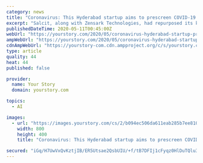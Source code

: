 ```yaml
---
category: news
title: "Coronavirus: This Hyderabad startup aims to prescreen COVID-19 patients by analysing cough sounds"
excerpt: "Salcit, along with Zensark Technologies, had repurposed its kAs mobile application to prescreen COVID-19 patients by analysing their coughing sounds."
publishedDateTime: 2020-05-11T00:45:00Z
webUrl: "https://yourstory.com/2020/05/coronavirus-hyderabad-startup-prescreen-covid-19-patients"
ampWebUrl: "https://yourstory.com/2020/05/coronavirus-hyderabad-startup-prescreen-covid-19-patients/amp"
cdnAmpWebUrl: "https://yourstory-com.cdn.ampproject.org/c/s/yourstory.com/2020/05/coronavirus-hyderabad-startup-prescreen-covid-19-patients/amp"
type: article
quality: 44
heat: 44
published: false

provider:
  name: Your Story
  domain: yourstory.com

topics:
  - AI

images:
  - url: "https://images.yourstory.com/cs/2/b094ec506da611eab285b7ee8106293d/800x4003-1588836235365.png?fm=png&auto=format"
    width: 800
    height: 400
    title: "Coronavirus: This Hyderabad startup aims to prescreen COVID-19 patients by analysing cough sounds"

secured: "iGq/H7UwVxQvKztjIB/ER5Utsae2QsbUIU/+f/tB7DFIj1cFyqz0HlDuTQlu3jyJmpXnUCpkBxJeJoo6GCgadraKas+YPxCRBGOgI8pekAvX8lry4FJcRGX2fu/94vTeUIMOhgKNwNA6S8WLK4/ZL659eythFdmJxdUk6qwWlQAKyT0w4uuiA/ME8ZIDBGFKwwN/E8FhB0f8XYi+RzGeYVEaBSUY5u3cJLjDacP4cEbndBgV/N5xRF6H0UGT58ZLDDTpjoemrNBhzyffE11TadaYPxFe8y604Zocnkrjzl8/BGZDnSJgjUOi+5eSBPX0;wtWNI1lGDZMuBR2vUHbygg=="
---
```


